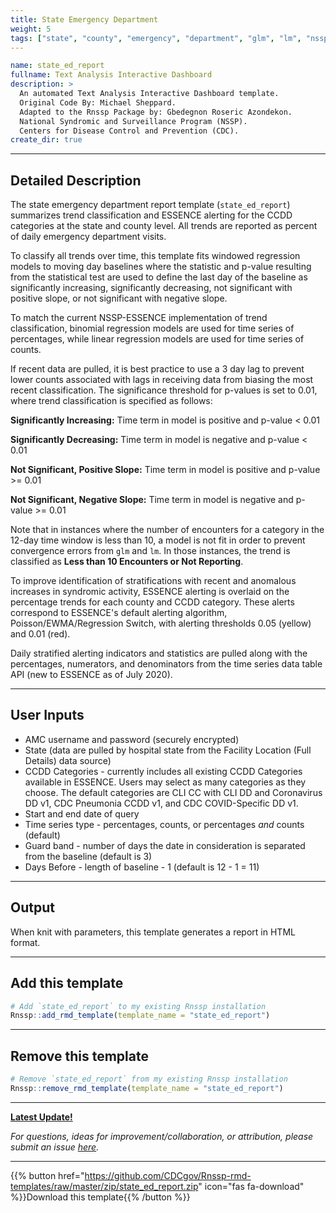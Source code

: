 ```yaml
---
title: State Emergency Department
weight: 5
tags: ["state", "county", "emergency", "department", "glm", "lm", "nssp", "essence", "template"] 
---
```


```yaml
name: state_ed_report
fullname: Text Analysis Interactive Dashboard
description: >
  An automated Text Analysis Interactive Dashboard template. 
  Original Code By: Michael Sheppard. 
  Adapted to the Rnssp Package by: Gbedegnon Roseric Azondekon. 
  National Syndromic and Surveillance Program (NSSP). 
  Centers for Disease Control and Prevention (CDC).
create_dir: true
```
---
## Detailed Description

The state emergency department report template (`state_ed_report`) summarizes trend classification and ESSENCE alerting for the CCDD categories at the state and county level. All trends are reported as percent of daily emergency department visits.

To classify all trends over time, this template fits windowed regression models to moving day baselines where the statistic and p-value resulting from the statistical test are used to define the last day of the baseline as significantly increasing, significantly decreasing, not significant with positive slope, or not significant with negative slope. 

To match the current NSSP-ESSENCE implementation of trend classification, binomial regression models are used for time series of percentages, while linear regression models are used for time series of counts. 

If recent data are pulled, it is best practice to use a 3 day lag to prevent lower counts associated with lags in receiving data from biasing the most recent classification. The significance threshold for p-values is set to 0.01, where trend classification is specified as follows: 

  **Significantly Increasing:** Time term in model is positive and p-value < 0.01
  
  **Significantly Decreasing:** Time term in model is negative and p-value < 0.01 
  
  **Not Significant, Positive Slope:** Time term in model is positive and p-value >= 0.01 
  
  **Not Significant, Negative Slope:** Time term in model is negative and p-value >= 0.01 
  
Note that in instances where the number of encounters for a category in the 12-day time window is less than 10, a model is not fit in order to prevent convergence errors from `glm` and `lm`. In those instances, the trend is classified as **Less than 10 Encounters or Not Reporting**. 

To improve identification of stratifications with recent and anomalous increases in syndromic activity, ESSENCE alerting is overlaid on the percentage trends for each county and CCDD category. These alerts correspond to ESSENCE\'s default alerting algorithm, Poisson/EWMA/Regression Switch, with alerting thresholds 0.05 (yellow) and 0.01 (red). 

Daily stratified alerting indicators and statistics are pulled along with the percentages, numerators, and denominators from the time series data table API (new to ESSENCE as of July 2020).

---
## User Inputs

* AMC username and password (securely encrypted)
* State (data are pulled by hospital state from the Facility Location (Full Details) data source)
* CCDD Categories - currently includes all existing CCDD Categories available in ESSENCE. Users may select as many categories as they choose. The default categories are CLI CC with CLI DD and Coronavirus DD v1, CDC Pneumonia CCDD v1, and CDC COVID-Specific DD v1.
* Start and end date of query
* Time series type - percentages, counts, or percentages *and* counts (default)
* Guard band - number of days the date in consideration is separated from the baseline (default is 3)
* Days Before - length of baseline - 1 (default is 12 - 1 = 11)

---
## Output

When knit with parameters, this template generates a report in HTML format.

---
## Add this template

```r
# Add `state_ed_report` to my existing Rnssp installation
Rnssp::add_rmd_template(template_name = "state_ed_report")
```
---
## Remove this template

```r
# Remove `state_ed_report` from my existing Rnssp installation
Rnssp::remove_rmd_template(template_name = "state_ed_report")
```

---
[**Latest Update!**](/changelogs/#state-emergency-department-template-state_ed_report)

*For questions, ideas for improvement/collaboration, or attribution, please submit an issue [here](https://github.com/CDCgov/Rnssp-rmd-templates/issues).*

---
{{% button href="https://github.com/CDCgov/Rnssp-rmd-templates/raw/master/zip/state_ed_report.zip" icon="fas fa-download" %}}Download this template{{% /button %}}